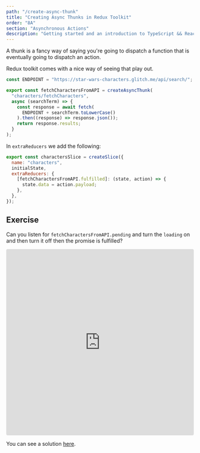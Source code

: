 ```yaml
---
path: "/create-async-thunk"
title: "Creating Async Thunks in Redux Toolkit"
order: "8A"
section: "Asynchronous Actions"
description: "Getting started and an introduction to TypeScript && React Workshop"
---
```


A thunk is a fancy way of saying you're going to dispatch a function that is eventually going to dispatch an action.

Redux toolkit comes with a nice way of seeing that play out.

```js
const ENDPOINT = "https://star-wars-characters.glitch.me/api/search/";

export const fetchCharactersFromAPI = createAsyncThunk(
  "characters/fetchCharacters",
  async (searchTerm) => {
    const response = await fetch(
      ENDPOINT + searchTerm.toLowerCase()
    ).then((response) => response.json());
    return response.results;
  }
);
```

In `extraReducers` we add the following:

```js
export const charactersSlice = createSlice({
  name: "characters",
  initialState,
  extraReducers: {
    [fetchCharactersFromAPI.fulfilled]: (state, action) => {
      state.data = action.payload;
    },
  },
});
```

## Exercise

Can you listen for `fetchCharactersFromAPI.pending` and turn the `loading` on and then turn it off then the promise is fulfilled?

<iframe src="https://codesandbox.io/embed/5x0j0?fontsize=14&hidenavigation=1&theme=dark"
     style="width:100%; height:500px; border:0; border-radius: 4px; overflow:hidden;"
     title="chores-redux"
     allow="accelerometer; ambient-light-sensor; camera; encrypted-media; geolocation; gyroscope; hid; microphone; midi; payment; usb; vr; xr-spatial-tracking"
     sandbox="allow-forms allow-modals allow-popups allow-presentation allow-same-origin allow-scripts"
   ></iframe>

You can see a solution [here](https://github.com/stevekinney/starwars-redux/commit/92e906c8fa1895381a0150c028eca3cac0a144c7).
